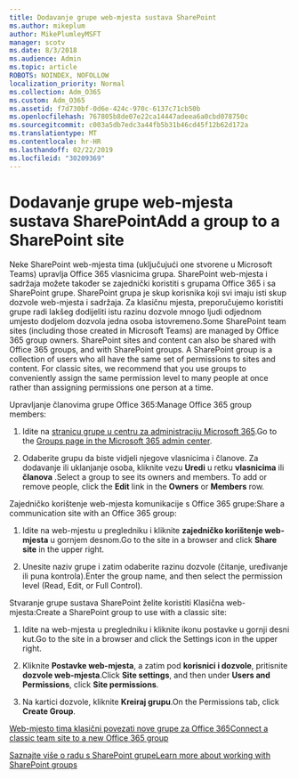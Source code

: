 ```yaml
---
title: Dodavanje grupe web-mjesta sustava SharePoint
ms.author: mikeplum
author: MikePlumleyMSFT
manager: scotv
ms.date: 8/3/2018
ms.audience: Admin
ms.topic: article
ROBOTS: NOINDEX, NOFOLLOW
localization_priority: Normal
ms.collection: Adm_O365
ms.custom: Adm_O365
ms.assetid: f7d730bf-0d6e-424c-970c-6137c71cb50b
ms.openlocfilehash: 767805b8de07e22ca14447adeea6a0cbd078750c
ms.sourcegitcommit: c003a5db7edc3a44fb5b31b46cd45f12b62d172a
ms.translationtype: MT
ms.contentlocale: hr-HR
ms.lasthandoff: 02/22/2019
ms.locfileid: "30209369"
---
```

# <a name="add-a-group-to-a-sharepoint-site"></a><span data-ttu-id="d7101-102">Dodavanje grupe web-mjesta sustava SharePoint</span><span class="sxs-lookup"><span data-stu-id="d7101-102">Add a group to a SharePoint site</span></span>

<span data-ttu-id="d7101-p101">Neke SharePoint web-mjesta tima (uključujući one stvorene u Microsoft Teams) upravlja Office 365 vlasnicima grupa. SharePoint web-mjesta i sadržaja možete također se zajednički koristiti s grupama Office 365 i sa SharePoint grupe. SharePoint grupa je skup korisnika koji svi imaju isti skup dozvole web-mjesta i sadržaja. Za klasičnu mjesta, preporučujemo koristiti grupe radi lakšeg dodijeliti istu razinu dozvole mnogo ljudi odjednom umjesto dodjelom dozvola jedna osoba istovremeno.</span><span class="sxs-lookup"><span data-stu-id="d7101-p101">Some SharePoint team sites (including those created in Microsoft Teams) are managed by Office 365 group owners. SharePoint sites and content can also be shared with Office 365 groups, and with SharePoint groups. A SharePoint group is a collection of users who all have the same set of permissions to sites and content. For classic sites, we recommend that you use groups to conveniently assign the same permission level to many people at once rather than assigning permissions one person at a time.</span></span>
  
<span data-ttu-id="d7101-107">Upravljanje članovima grupe Office 365:</span><span class="sxs-lookup"><span data-stu-id="d7101-107">Manage Office 365 group members:</span></span>
  
1. <span data-ttu-id="d7101-108">Idite na [stranicu grupe u centru za administraciju Microsoft 365](https://portal.office.com/adminportal/home#/groups).</span><span class="sxs-lookup"><span data-stu-id="d7101-108">Go to the [Groups page in the Microsoft 365 admin center](https://portal.office.com/adminportal/home#/groups).</span></span>
    
2. <span data-ttu-id="d7101-p102">Odaberite grupu da biste vidjeli njegove vlasnicima i članove. Za dodavanje ili uklanjanje osoba, kliknite vezu **Uredi** u retku **vlasnicima** ili **članova** .</span><span class="sxs-lookup"><span data-stu-id="d7101-p102">Select a group to see its owners and members. To add or remove people, click the **Edit** link in the **Owners** or **Members** row.</span></span> 
    
<span data-ttu-id="d7101-111">Zajedničko korištenje web-mjesta komunikacije s Office 365 grupe:</span><span class="sxs-lookup"><span data-stu-id="d7101-111">Share a communication site with an Office 365 group:</span></span>
  
1. <span data-ttu-id="d7101-112">Idite na web-mjestu u pregledniku i kliknite **zajedničko korištenje web-mjesta** u gornjem desnom.</span><span class="sxs-lookup"><span data-stu-id="d7101-112">Go to the site in a browser and click **Share site** in the upper right.</span></span> 
    
2. <span data-ttu-id="d7101-113">Unesite naziv grupe i zatim odaberite razinu dozvole (čitanje, uređivanje ili puna kontrola).</span><span class="sxs-lookup"><span data-stu-id="d7101-113">Enter the group name, and then select the permission level (Read, Edit, or Full Control).</span></span>
    
<span data-ttu-id="d7101-114">Stvaranje grupe sustava SharePoint želite koristiti Klasična web-mjesta:</span><span class="sxs-lookup"><span data-stu-id="d7101-114">Create a SharePoint group to use with a classic site:</span></span>
  
1. <span data-ttu-id="d7101-115">Idite na web-mjesta u pregledniku i kliknite ikonu postavke u gornji desni kut.</span><span class="sxs-lookup"><span data-stu-id="d7101-115">Go to the site in a browser and click the Settings icon in the upper right.</span></span>
    
2. <span data-ttu-id="d7101-116">Kliknite **Postavke web-mjesta**, a zatim pod **korisnici i dozvole**, pritisnite **dozvole web-mjesta**.</span><span class="sxs-lookup"><span data-stu-id="d7101-116">Click **Site settings**, and then under **Users and Permissions**, click **Site permissions**.</span></span>
    
3. <span data-ttu-id="d7101-117">Na kartici dozvole, kliknite **Kreiraj grupu**.</span><span class="sxs-lookup"><span data-stu-id="d7101-117">On the Permissions tab, click **Create Group**.</span></span>
    
[<span data-ttu-id="d7101-118">Web-mjesto tima klasični povezati nove grupe za Office 365</span><span class="sxs-lookup"><span data-stu-id="d7101-118">Connect a classic team site to a new Office 365 group</span></span>](https://go.microsoft.com/fwlink/?linkid=2008654)
  
[<span data-ttu-id="d7101-119">Saznajte više o radu s SharePoint grupe</span><span class="sxs-lookup"><span data-stu-id="d7101-119">Learn more about working with SharePoint groups</span></span>](https://go.microsoft.com/fwlink/?linkid=874658)
  

